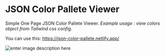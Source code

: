 # JSON Color Pallete Viewer

Simple One Page JSON Color Pallete Viewer. 
*Example usage : view colors object from Tailwind css config.*

You can use this:  https://json-color-pallete.netlify.app/

![enter image description here](https://raw.githubusercontent.com/yogiz/json-color-pallete/main/screenshot.png)
